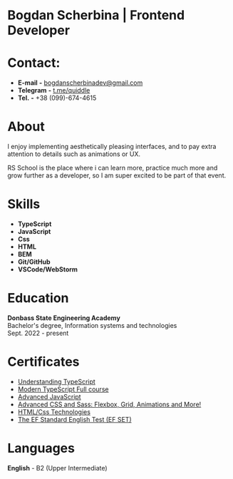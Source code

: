 # **Bogdan Scherbina** | **Frontend Developer**  

# **Contact:**
+ **E-mail** **-** bogdanscherbinadev@gmail.com
+ **Telegram** **-** [t.me/quiddle](https://t.me/quiddle)
+ **Tel.** **-** +38 (099)-674-4615

# **About**
I enjoy implementing aesthetically pleasing interfaces, and to pay extra attention to details such as animations or UX.

RS School is the place where i can learn more, practice much more and grow further as a developer, so I am super excited to be part of that event.

# **Skills**
+ **TypeScript**
+ **JavaScript**
+ **Css**
+ **HTML**
+ **BEM**
+ **Git/GitHub**
+ **VSCode/WebStorm**

# **Education**
**Donbass State Engineering Academy**  
Bachelor's degree, Information systems and technologies  
Sept. 2022 - present

# **Certificates** 
+ [Understanding TypeScript](https://www.udemy.com/certificate/UC-38671e3c-a60b-4a6b-b340-15f707d10cb7/)  
+ [Modern TypeScript Full course](https://www.udemy.com/certificate/UC-63323c8e-e298-4b0e-aca5-31f8bbd21ee0/)  
+ [Advanced JavaScript](https://www.udemy.com/certificate/UC-972d9b88-32b5-414f-8782-4ad0197103e6/)  
+ [Advanced CSS and Sass: Flexbox, Grid, Animations and More!](https://www.udemy.com/certificate/UC-9051b2f9-c30a-4d38-b0d4-b860e7abe014/)  
+ [HTML/Css Technologies](https://www.udemy.com/certificate/UC-df2abf76-de53-43b0-a630-46e8b1402a7b/)  
+ [The EF Standard English Test (EF SET)](https://www.efset.org/cert/2JhWMH)

# **Languages** 
**English** - B2 (Upper Intermediate)